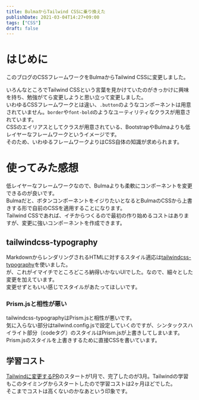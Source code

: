 ```yaml
---
title: BulmaからTailwind CSSに乗り換えた
publishDate: 2021-03-04T14:27+09:00
tags: ["CSS"]
draft: false
---
```


# はじめに

このブログのCSSフレームワークをBulmaからTailwind CSSに変更しました。

いろんなところでTailwind CSSという言葉を見かけていたのがきっかけに興味を持ち、勉強がてら変更しようと思い立って変更しました。  
いわゆるCSSフレームワークとは違い、`.button`のようなコンポーネントは用意されていません。`border`や`font-bold`のようなユーティリティなクラスが用意されています。  
CSSのエイリアスとしてクラスが用意されている、BootstrapやBulmaよりも低レイヤーなフレームワークというイメージです。  
そのため、いわゆるフレームワークよりはCSS自体の知識が求められます。

# 使ってみた感想

低レイヤーなフレームワークなので、Bulmaよりも柔軟にコンポーネントを変更できるのが良いです。  
Bulmaだと、ボタンコンポーネントをイジりたいとなるとBulmaのCSSから上書きする形で自前のCSSを適用することになります。  
Tailwind CSSであれば、イチからつくるので最初の作り始めるコストはありますが、変更に強いコンポーネントを作成できます。

## tailwindcss-typography

MarkdownからレンダリングされるHTMLに対するスタイル適応は[tailwindcss-typography](https://github.com/tailwindlabs/tailwindcss-typography)を使いました。  
が、これがイマイチでところどころ納得いかないUIでした。なので、細々とした変更を加えています。  
変更せずともいい感じでスタイルがあたってほしいです。

### Prism.jsと相性が悪い

tailwindcss-typographyはPrism.jsと相性が悪いです。  
気に入らない部分はtailwind.config.jsで設定していくのですが、シンタックスハイライト部分（codeタグ）のスタイルはPrism.jsが上書きしてしまいます。  
Prism.jsのスタイルを上書きするために直接CSSを書いています。

## 学習コスト

[Tailwindに変更するPR](https://github.com/70-10/blog/pull/219)のスタートが1月で、完了したのが3月。Tailwindの学習もこのタイミングからスタートしたので学習コストは2ヶ月ほどでした。  
そこまでコストは高くないのかなあという印象です。
